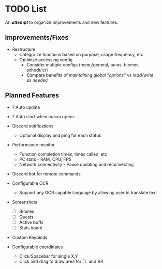 # **TODO List**
An ***attempt*** to organize improvements and new features.



## Improvements/Fixes
* Restructure
  - Categorize functions based on purpose, usage frequency, etc
  - Optimize accessing config
    - Consider multiple configs (menu/general, auras, biomes, scheduler)
    - Compare benefits of *maintaining global "options"* vs *read/write as needed*



## Planned Features
- ? Auto update
- ? Auto start when macro opens

- Discord notifications
  - Optional display and ping for each status

- Performance monitor
  - Function completion times, times called, etc
  - PC stats - RAM, CPU, FPS
  - Network connectivity - Pause updating and reconnecting

- Discord bot for remote commands

- Configurable OCR
  - Support any OCR capable language by allowing user to translate text

- Screenshots
  - [ ] Biomes
  - [ ] Quests
  - [ ] Active buffs
  - [ ] Stats board

- Custom Keybinds

- Configurable coordinates
  - Click/Spacebar for single X,Y
  - Click and drag to draw area for TL and BR

